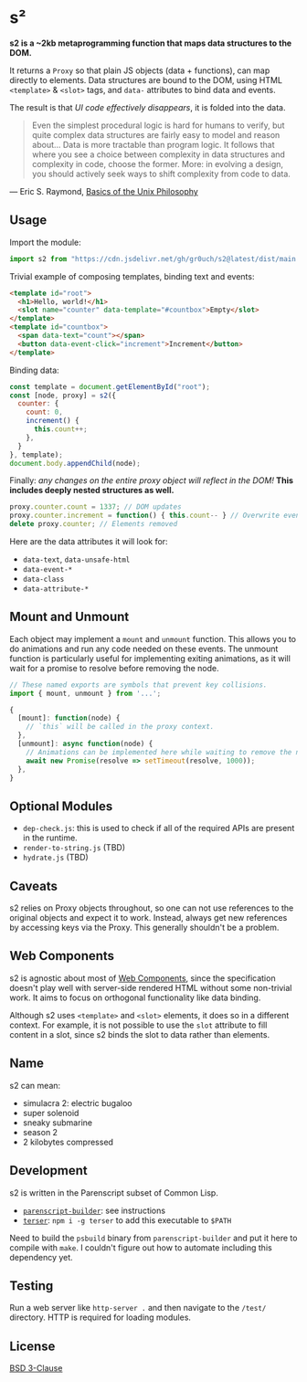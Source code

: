 # s²

**s2 is a ~2kb metaprogramming function that maps data structures to the DOM.**

It returns a `Proxy` so that plain JS objects (data + functions), can map directly to elements. Data structures are bound to the DOM, using HTML `<template>` & `<slot>` tags, and `data-` attributes to bind data and events.

The result is that *UI code effectively disappears*, it is folded into the data.

>Even the simplest procedural logic is hard for humans to verify, but quite complex data structures are fairly easy to model and reason about... Data is more tractable than program logic. It follows that where you see a choice between complexity in data structures and complexity in code, choose the former. More: in evolving a design, you should actively seek ways to shift complexity from code to data.

— Eric S. Raymond, [Basics of the Unix Philosophy](http://www.catb.org/~esr/writings/taoup/html/ch01s06.html)


## Usage

Import the module:

```js
import s2 from "https://cdn.jsdelivr.net/gh/gr0uch/s2@latest/dist/main.min.js";
```

Trivial example of composing templates, binding text and events:

```html
<template id="root">
  <h1>Hello, world!</h1>
  <slot name="counter" data-template="#countbox">Empty</slot>
</template>
<template id="countbox">
  <span data-text="count"></span>
  <button data-event-click="increment">Increment</button>
</template>
```

Binding data:

```js
const template = document.getElementById("root");
const [node, proxy] = s2({
  counter: {
    count: 0,
    increment() {
      this.count++;
    },
  }
}, template);
document.body.appendChild(node);
```

Finally: *any changes on the entire proxy object will reflect in the DOM!* **This includes deeply nested structures as well.**

```js
proxy.counter.count = 1337; // DOM updates
proxy.counter.increment = function() { this.count-- } // Overwrite event listener
delete proxy.counter; // Elements removed
```

Here are the data attributes it will look for:

- `data-text`, `data-unsafe-html`
- `data-event-*`
- `data-class`
- `data-attribute-*`


## Mount and Unmount

Each object may implement a `mount` and `unmount` function. This allows you to do animations and run any code needed on these events. The unmount function is particularly useful for implementing exiting animations, as it will wait for a promise to resolve before removing the node.

```js
// These named exports are symbols that prevent key collisions.
import { mount, unmount } from '...';

{
  [mount]: function(node) {
    // `this` will be called in the proxy context.
  },
  [unmount]: async function(node) {
    // Animations can be implemented here while waiting to remove the node.
    await new Promise(resolve => setTimeout(resolve, 1000));
  },
}
```


## Optional Modules

- `dep-check.js`: this is used to check if all of the required APIs are present in the runtime.
- `render-to-string.js` (TBD)
- `hydrate.js` (TBD)


## Caveats

s2 relies on Proxy objects throughout, so one can not use references to the original objects and expect it to work. Instead, always get new references by accessing keys via the Proxy. This generally shouldn't be a problem.


## Web Components

s2 is agnostic about most of [Web Components](https://developer.mozilla.org/en-US/docs/Web/Web_Components), since the specification doesn't play well with server-side rendered HTML without some non-trivial work. It aims to focus on orthogonal functionality like data binding.

Although s2 uses `<template>` and `<slot>` elements, it does so in a different context. For example, it is not possible to use the `slot` attribute to fill content in a slot, since s2 binds the slot to data rather than elements.


## Name

s2 can mean:
- simulacra 2: electric bugaloo
- super solenoid
- sneaky submarine
- season 2
- 2 kilobytes compressed


## Development

s2 is written in the Parenscript subset of Common Lisp.

- [`parenscript-builder`](https://github.com/gr0uch/parenscript-builder): see instructions
- [`terser`](https://github.com/terser/terser): `npm i -g terser` to add this executable to `$PATH`

Need to build the `psbuild` binary from `parenscript-builder` and put it here to compile with `make`. I couldn't figure out how to automate including this dependency yet.


## Testing

Run a web server like `http-server .` and then navigate to the `/test/` directory. HTTP is required for loading modules.


## License

[BSD 3-Clause](https://github.com/gr0uch/s2/blob/master/LICENSE)
